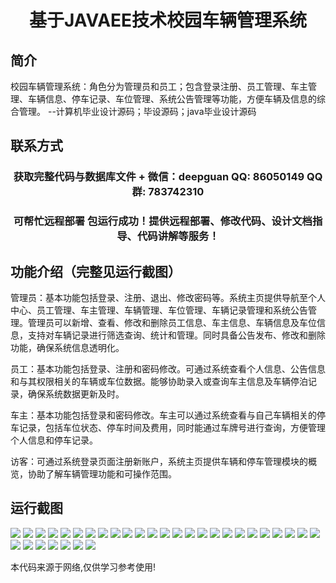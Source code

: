 <p><h1 align="center">基于JAVAEE技术校园车辆管理系统</h1></p>

## 简介
校园车辆管理系统：角色分为管理员和员工；包含登录注册、员工管理、车主管理、车辆信息、停车记录、车位管理、系统公告管理等功能，方便车辆及信息的综合管理。    --计算机毕业设计源码；毕设源码；java毕业设计源码


## 联系方式
<p><h3 align="center">获取完整代码与数据库文件 + 微信：deepguan QQ: 86050149 QQ群: 783742310</h3></p>
<p><h3 align="center">可帮忙远程部署 包运行成功！提供远程部署、修改代码、设计文档指导、代码讲解等服务！</h3></p>

## 功能介绍（完整见运行截图）
管理员：基本功能包括登录、注册、退出、修改密码等。系统主页提供导航至个人中心、员工管理、车主管理、车辆管理、车位管理、车辆记录管理和系统公告管理。管理员可以新增、查看、修改和删除员工信息、车主信息、车辆信息及车位信息，支持对车辆记录进行筛选查询、统计和管理。同时具备公告发布、修改和删除功能，确保系统信息透明化。

员工：基本功能包括登录、注册和密码修改。可通过系统查看个人信息、公告信息和与其权限相关的车辆或车位数据。能够协助录入或查询车主信息及车辆停泊记录，确保系统数据更新及时。

车主：基本功能包括登录和密码修改。车主可以通过系统查看与自己车辆相关的停车记录，包括车位状态、停车时间及费用，同时能通过车牌号进行查询，方便管理个人信息和停车记录。

访客：可通过系统登录页面注册新账户，系统主页提供车辆和停车管理模块的概览，协助了解车辆管理功能和可操作范围。


## 运行截图
![](img/001.jpg)
![](img/002.jpg)
![](img/003.jpg)
![](img/004.jpg)
![](img/005.jpg)
![](img/006.jpg)
![](img/007.jpg)
![](img/008.jpg)
![](img/009.jpg)
![](img/010.jpg)
![](img/011.jpg)
![](img/012.jpg)
![](img/013.jpg)
![](img/014.jpg)
![](img/015.jpg)
![](img/016.jpg)
![](img/017.jpg)
![](img/018.jpg)
![](img/019.jpg)
![](img/020.jpg)
![](img/021.jpg)
![](img/022.jpg)
![](img/023.jpg)
![](img/024.jpg)
![](img/025.jpg)
![](img/026.jpg)
![](img/027.jpg)
![](img/028.jpg)
![](img/029.jpg)
![](img/030.jpg)
![](img/031.jpg)
![](img/032.jpg)

<p>本代码来源于网络,仅供学习参考使用!</p>
